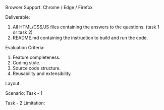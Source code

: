 Browser Support:
Chrome / Edge / Firefox

Deliverable:
1. All HTML/CSS/JS files containing the answers to the questions. (task 1 or task 2)
2. README.md containing the instruction to build and run the code.

Evaluation Criteria:
1. Feature completeness.
2. Coding style.
3. Source code structure.
4. Reusability and extensibility.

Layout:

Scenario:
Task - 1

Task - 2
Limitation:
